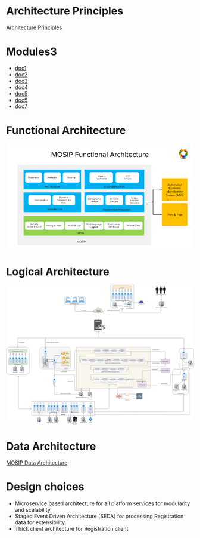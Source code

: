 # Architecture Principles
[Architecture Principles](MOSIP-Architecture-Principles.md)

# Modules3

* [doc1](Pre-Registration.md)
* [doc2](Registration-Processor.md)
* [doc3](Registration-Client.md)
* [doc4](ID-Authentication.md)
* [doc5](Resident-Services.md)
* [doc5](Partner-Management.md)
* [doc7](Admin.md)

# Functional Architecture
![](_images/arch_diagrams/MOSIP_functional_architecture.png)

# Logical Architecture
![](_images/arch_diagrams/MOSIP_logical_architecture_v0.1.png)

# Data Architecture

[MOSIP Data Architecture](MOSIP-Data-Architecture.md)

# Design choices
* Microservice based architecture for all platform services for modularity and scalability.
* Staged Event Driven Architecture (SEDA) for processing Registration data for extensibility.
* Thick client architecture for Registration client

